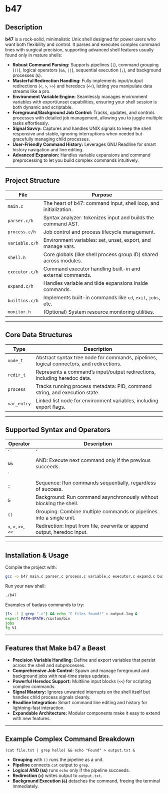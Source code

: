 # b47

## Description

**b47** is a rock-solid, minimalistic Unix shell designed for power users who want both flexibility and control. It parses and executes complex command lines with surgical precision, supporting advanced shell features usually found only in mature shells:

- **Robust Command Parsing:** Supports pipelines (`|`), command grouping (`()`), logical operators (`&&`, `||`), sequential execution (`;`), and background processes (`&`).
- **Masterful Redirection Handling:** Fully implements input/output redirections (`<`, `>`, `>>`) and heredocs (`<<`), letting you manipulate data streams like a pro.
- **Environment Variable Engine:** Seamlessly manages environment variables with export/unset capabilities, ensuring your shell session is both dynamic and scriptable.
- **Foreground/Background Job Control:** Tracks, updates, and controls processes with detailed job management, allowing you to juggle multiple tasks effortlessly.
- **Signal Savvy:** Captures and handles UNIX signals to keep the shell responsive and stable, ignoring interruptions when needed but gracefully managing child processes.
- **User-Friendly Command History:** Leverages GNU Readline for smart history navigation and line editing.
- **Advanced Expansion:** Handles variable expansions and command preprocessing to let you build complex commands intuitively.

---

## Project Structure

| File           | Purpose                                                      |
|----------------|--------------------------------------------------------------|
| `main.c`       | The heart of b47: command input, shell loop, and initialization. |
| `parser.c/h`   | Syntax analyzer: tokenizes input and builds the command AST.  |
| `process.c/h`  | Job control and process lifecycle management.                 |
| `variable.c/h` | Environment variables: set, unset, export, and manage vars.   |
| `shell.h`      | Core globals (like shell process group ID) shared across modules. |
| `executor.c/h` | Command executor handling built-in and external commands.     |
| `expand.c/h`   | Handles variable and tilde expansions inside commands.        |
| `builtins.c/h` | Implements built-in commands like `cd`, `exit`, `jobs`, etc.  |
| `monitor.h`    | (Optional) System resource monitoring utilities.              |

---

## Core Data Structures

| Type         | Description                                                                                  |
|--------------|----------------------------------------------------------------------------------------------|
| `node_t`     | Abstract syntax tree node for commands, pipelines, logical connectors, and redirections.    |
| `redir_t`    | Represents a command’s input/output redirections, including heredoc data.                   |
| `process`    | Tracks running process metadata: PID, command string, and execution state.                   |
| `var_entry`  | Linked list node for environment variables, including export flags.                         |

---

## Supported Syntax and Operators

| Operator    | Description                                                             |
|-------------|-------------------------------------------------------------------------|
| `|`         | Pipe: Passes output of one command as input to the next.                |
| `&&`        | AND: Execute next command only if the previous succeeds.                |
| `||`        | OR: Execute next command only if the previous fails.                    |
| `;`         | Sequence: Run commands sequentially, regardless of success.             |
| `&`         | Background: Run command asynchronously without blocking the shell.      |
| `()`        | Grouping: Combine multiple commands or pipelines into a single unit.    |
| `<`, `>`, `>>`, `<<` | Redirection: Input from file, overwrite or append output, heredoc input. |

---

## Installation & Usage

Compile the project with:

```bash
gcc -o b47 main.c parser.c process.c variable.c executor.c expand.c builtins.c -lreadline
```

Run your new shell:

```bash
./b47
```

Examples of badass commands to try:

```bash
(ls -l | grep ".c") && echo "C files found!" > output.log &
export PATH=$PATH:/custom/bin
jobs
fg %1
```

---

## Features that Make b47 a Beast

- **Precision Variable Handling:** Define and export variables that persist across the shell and subprocesses.
- **Comprehensive Job Control:** Spawn and manage foreground and background jobs with real-time status updates.
- **Powerful Heredoc Support:** Multiline input blocks (`<<`) for scripting complex commands.
- **Signal Mastery:** Ignores unwanted interrupts on the shell itself but handles child process signals cleanly.
- **Readline Integration:** Smart command line editing and history for lightning-fast interaction.
- **Expandable Architecture:** Modular components make it easy to extend with new features.

---

## Example Complex Command Breakdown

```
(cat file.txt | grep hello) && echo "Found" > output.txt &
```

- **Grouping** with `()` runs the pipeline as a unit.
- **Pipeline** connects `cat` output to `grep`.
- **Logical AND (`&&`)** runs `echo` only if the pipeline succeeds.
- **Redirection (`>`)** writes output to `output.txt`.
- **Background Execution (`&`)** detaches the command, freeing the terminal immediately.

